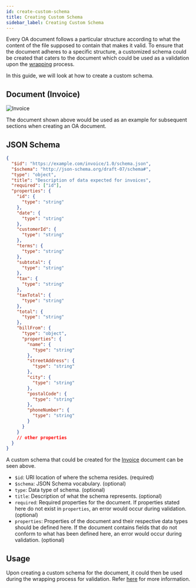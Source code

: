 ```yaml
---
id: create-custom-schema
title: Creating Custom Schema
sidebar_label: Creating Custom Schema
---
```


Every OA document follows a particular structure according to what the content of the file supposed to contain that makes it valid. To ensure that the document adheres to a specific structure, a customized schema could be created that caters to the document which could be used as a validation upon the [wrapping](/docs/developer-section/libraries/remote-files/open-attestation-cli#wrapping-documents) process.

In this guide, we will look at how to create a custom schema.

## Document (Invoice)

![Invoice](/docs/reference/configuration/create-custom-schema/invoice-sample.png)

The document shown above would be used as an example for subsequent sections when creating an OA document.

## JSON Schema

```json
{
  "$id": "https://example.com/invoice/1.0/schema.json",
  "$schema": "http://json-schema.org/draft-07/schema#",
  "type": "object",
  "title": "Description of data expected for invoices",
  "required": ["id"],
  "properties": {
    "id": {
      "type": "string"
    },
    "date": {
      "type": "string"
    },
    "customerId": {
      "type": "string"
    },
    "terms": {
      "type": "string"
    },
    "subtotal": {
      "type": "string"
    },
    "tax": {
      "type": "string"
    },
    "taxTotal": {
      "type": "string"
    },
    "total": {
      "type": "string"
    },
    "billFrom": {
      "type": "object",
      "properties": {
        "name": {
          "type": "string"
        },
        "streetAddress": {
          "type": "string"
        },
        "city": {
          "type": "string"
        },
        "postalCode": {
          "type": "string"
        },
        "phoneNumber": {
          "type": "string"
        }
      }
    }
    // other properties
  }
}
```

A custom schema that could be created for the [Invoice](#document-invoice) document can be seen above.

- `$id`: URI location of where the schema resides. (required)
- `$schema`: JSON Schema vocabulary. (optional)
- `type`: Data type of schema. (optional)
- `title`: Description of what the schema represents. (optional)
- `required`: Required properties for the document. If properties stated here do not exist in `properties`, an error would occur during validation. (optional)
- `properties`: Properties of the document and their respective data types should be defined here. If the document contains fields that do not conform to what has been defined here, an error would occur during validation. (optional)

## Usage

Upon creating a custom schema for the document, it could then be used during the wrapping process for validation. Refer [here](/docs/developer-section/libraries/remote-files/open-attestation-cli#wrapping-documents) for more information.
